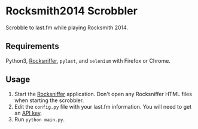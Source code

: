 # Rocksmith2014 Scrobbler
Scrobble to last.fm while playing Rocksmith 2014.

## Requirements
Python3, [Rocksniffer](https://github.com/kokolihapihvi/RockSniffer), `pylast`, and `selenium` with Firefox or Chrome.

## Usage
1. Start the [Rocksniffer](https://github.com/kokolihapihvi/RockSniffer) application.  Don't open any Rocksniffer HTML files when starting the scrobbler.
2. Edit the `config.py` file with your last.fm information.  You will need to get an [API key](https://www.last.fm/api/account/create).
3. Run `python main.py`.